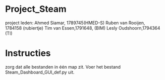 # Project_Steam 

project leden:
Ahmed Siamar, 1789745(HMED-S)
Ruben van Rooijen, 1784158 (rubiertje)
Tim  van Essen,1791648, (BIM)
Lesly Oudshoorn,1794364 (TI)

# Instructies 

zorg dat alle bestanden in één map zit. 
Voer het bestand Steam_Dashboard_GUI_def.py uit. 
